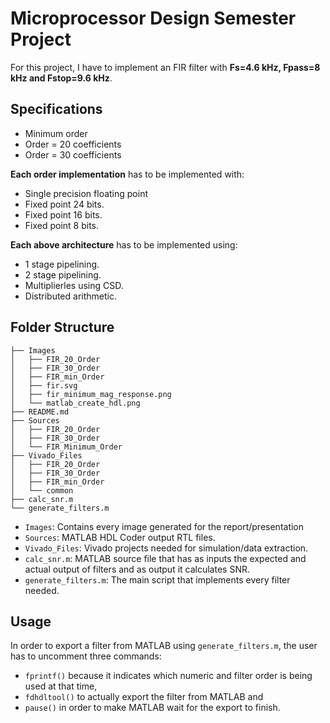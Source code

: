 # Microprocessor Design Semester Project

For this project, I have to implement an FIR filter with **Fs=4.6 kHz, Fpass=8 kHz and Fstop=9.6 kHz**.

## Specifications

* Minimum order 
* Order = 20 coefficients
* Order = 30 coefficients

**Each order implementation** has to be implemented with:

* Single precision floating point
* Fixed point 24 bits.
* Fixed point 16 bits.
* Fixed point 8 bits.

**Each above architecture** has to be implemented using:

* 1 stage pipelining.
* 2 stage pipelining.
* Multiplierles using CSD.
* Distributed arithmetic.

## Folder Structure

```
├── Images
│   ├── FIR_20_Order
│   ├── FIR_30_Order
│   ├── FIR_min_Order
│   ├── fir.svg
│   ├── fir_minimum_mag_response.png
│   └── matlab_create_hdl.png
├── README.md
├── Sources
│   ├── FIR_20_Order
│   ├── FIR_30_Order
│   └── FIR_Minimum_Order
├── Vivado_Files
│   ├── FIR_20_Order
│   ├── FIR_30_Order
│   ├── FIR_min_Order
│   └── common
├── calc_snr.m
└── generate_filters.m
```

* ``Images``: Contains every image generated for the report/presentation
* ``Sources``: MATLAB HDL Coder output RTL files.
* ``Vivado_Files``: Vivado projects needed for simulation/data extraction.
* ``calc_snr.m``: MATLAB source file that has as inputs the expected and actual output of filters and as output it calculates SNR.
* ``generate_filters.m``: The main script that implements every filter needed.

## Usage

In order to export a filter from MATLAB using ``generate_filters.m``, the user has to uncomment three commands:

* ``fprintf()`` because it indicates which numeric and filter order is being used at that time,
* ``fdhdltool()`` to actually export the filter from MATLAB and
* ``pause()`` in order to make MATLAB wait for the export to finish.